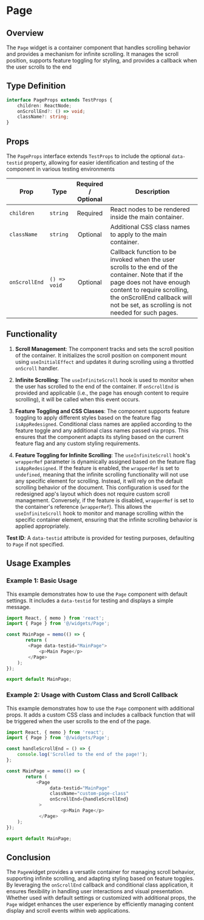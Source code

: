 # Page 
## Overview 
The `Page` widget is a container component that handles scrolling behavior and provides a mechanism for infinite scrolling. It manages the scroll position, supports feature toggling for styling, and provides a callback when the user scrolls to the end


##  Type Definition
```typescript
interface PageProps extends TestProps {
    children: ReactNode;
    onScrollEnd?: () => void;
    className?: string;
}
```

## Props
The `PageProps` interface extends `TestProps` to include the optional `data-testid` property, allowing for easier identification and testing of the component in various testing environments

| Prop         | Type                                        |          Required / Optional          | Description                                                                 |
|--------------|---------------------------------------------|:-------------------------------------:|-----------------------------------------------------------------------------|
| `children`  | `string`                                    |               Required                | React nodes to be rendered inside the main container.                          |
| `className`  | `string`                                    |               Optional                | Additional CSS class names to apply to the main container.                       |
| `onScrollEnd`    | `() => void` | Optional  | Callback function to be invoked when the user scrolls to the end of the container. Note that if the page does not have enough content to require scrolling, the onScrollEnd callback will not be set, as scrolling is not needed for such pages.|


## Functionality
1. **Scroll Management**: The component tracks and sets the scroll position of the container. It initializes the scroll position on component mount using `useInitialEffect` and updates it during scrolling using a throttled `onScroll` handler.

2. **Infinite Scrolling**: The `useInfiniteScroll` hook is used to monitor when the user has scrolled to the end of the container. If `onScrollEnd` is provided and applicable (i.e., the page has enough content to require scrolling), it will be called when this event occurs.

3.  **Feature Toggling and CSS Classes**: The component supports feature toggling to apply different styles based on the feature flag `isAppRedesigned`. Conditional class names are applied according to the feature toggle and any additional class names passed via props. This ensures that the component adapts its styling based on the current feature flag and any custom styling requirements.

4.  **Feature Toggling for Infinite Scrolling**: The `useInfiniteScroll` hook's `wrapperRef` parameter is dynamically assigned based on the feature flag `isAppRedesigned`. If the feature is enabled, the `wrapperRef` is set to `undefined`, meaning that the infinite scrolling functionality will not use any specific element for scrolling. Instead, it will rely on the default scrolling behavior of the document. This configuration is used for the redesigned app's layout which  does not require custom scroll management.
Conversely, if the feature is disabled, `wrapperRef` is set to the container's reference (`wrapperRef`). This allows the `useInfiniteScroll` hook to monitor and manage scrolling within the specific container element, ensuring that the infinite scrolling behavior is applied appropriately.

**Test ID**: A `data-testid` attribute is provided for testing purposes, defaulting to `Page` if not specified.


## Usage Examples

### Example 1: Basic Usage
This example demonstrates how to use the `Page` component with default settings. 
It includes a `data-testid` for testing and displays a simple message.
```typescript jsx
import React, { memo } from 'react';
import { Page } from '@/widgets/Page';

const MainPage = memo(() => {
       return (
        <Page data-testid="MainPage">
            <p>Main Page</p>
        </Page>
    );
});

export default MainPage;
```

### Example 2: Usage with Custom Class and Scroll Callback
This example demonstrates how to use the `Page` component with additional props. It adds a custom CSS class and includes a callback function that will be triggered when the user scrolls to the end of the page.
```typescript jsx
import React, { memo } from 'react';
import { Page } from '@/widgets/Page';

const handleScrollEnd = () => {
    console.log('Scrolled to the end of the page!');
};

const MainPage = memo(() => {
       return (
           <Page
                data-testid="MainPage"
                className="custom-page-class"  
                onScrollEnd={handleScrollEnd}  
            > 
                    <p>Main Page</p>
            </Page>
    );
});

export default MainPage;
```


## Conclusion 
The `Page`widget provides a versatile container for managing scroll behavior, supporting infinite scrolling, and adapting styling based on feature toggles. 
By leveraging the `onScrollEnd` callback and conditional class application, it ensures flexibility in handling user interactions and visual presentation. 
Whether used with default settings or customized with additional props, the `Page` widget enhances the user experience by efficiently managing content display and scroll events within web applications.
